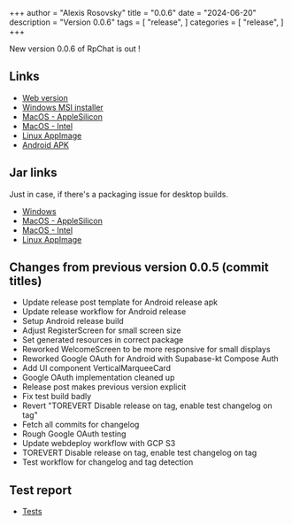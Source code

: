 +++
author = "Alexis Rosovsky"
title = "0.0.6"
date = "2024-06-20"
description = "Version 0.0.6"
tags = [
    "release",
]
categories = [
    "release",
]
+++

New version 0.0.6 of RpChat is out !

## Links

* [Web version](https://rpchat.devcraft.ovh)
* [Windows MSI installer](https://storage.googleapis.com/rpchat-releases/windows/msi/RpChat-0.0.6.msi)
* [MacOS - AppleSilicon](https://storage.googleapis.com/rpchat-releases/macOSarm/dmg/RpChat-1.0.0.dmg)
* [MacOS - Intel](https://storage.googleapis.com/rpchat-releases/macOS/dmg/RpChat-1.0.0.dmg)
* [Linux AppImage](https://storage.googleapis.com/rpchat-releases/linux/AppImage/RpChat-0.0.6-x86_64.AppImage)
* [Android APK](https://storage.googleapis.com/rpchat-releases/android/RpChat.0.0.6.release.apk)

## Jar links

Just in case, if there's a packaging issue for desktop builds.

* [Windows](https://storage.googleapis.com/rpchat-releases/windows/uberJar/RpChat-windows-x64-0.0.6.jar)
* [MacOS - AppleSilicon](https://storage.googleapis.com/rpchat-releases/macOSarm/uberJar/RpChat-macos-arm64-1.0.0.jar)
* [MacOS - Intel](https://storage.googleapis.com/rpchat-releases/macOS/uberJar/RpChat-macos-x64-1.0.0.jar)
* [Linux AppImage](https://storage.googleapis.com/rpchat-releases/linux/uberJar/RpChat-linux-x86_64-0.0.6.jar)


## Changes from previous version 0.0.5 (commit titles)

- Update release post template for Android release apk
- Update release workflow for Android release
- Setup Android release build
- Adjust RegisterScreen for small screen size
- Set generated resources in correct package
- Reworked WelcomeScreen to be more responsive for small displays
- Reworked Google OAuth for Android with Supabase-kt Compose Auth
- Add UI component VerticalMarqueeCard
- Google OAuth implementation cleaned up
- Release post makes previous version explicit
- Fix test build badly
- Revert "TOREVERT Disable release on tag, enable test changelog on tag"
- Fetch all commits for changelog
- Rough Google OAuth testing
- Update webdeploy workflow with GCP S3
- TOREVERT Disable release on tag, enable test changelog on tag
- Test workflow for changelog and tag detection

## Test report

* [Tests](https://storage.googleapis.com/rpchat-releases/posts/0.0.6/test-report/index.html)
